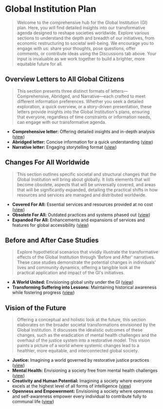 # Global Institution Plan
> Welcome to the comprehensive hub for the Global Institution (GI) plan. Here, you will find detailed insights into our transformative agenda designed to reshape societies worldwide. Explore various sections to understand the depth and breadth of our initiatives, from economic restructuring to societal well-being. We encourage you to engage with us: share your thoughts, pose questions, offer comments, or contribute ideas using the Discussions tab above. Your input is invaluable as we work together to build a brighter, more equitable future for all.

## Overview Letters to All Global Citizens
> This section presents three distinct formats of letters—Comprehensive, Abridged, and Narrative—each crafted to meet different information preferences. Whether you seek a detailed exploration, a quick overview, or a story-driven presentation, these letters provide insights into the Global Institution's plans, ensuring that everyone, regardless of time constraints or information needs, can engage with our transformative agenda.
- **Comprehensive letter:** Offering detailed insights and in-depth analysis ([view](docs/letter-comprehensive.md))
- **Abridged letter:** Concise information for a quick understanding ([view](docs/letter-abridged.md))
- **Narrative letter:** Engaging storytelling format ([view](docs/letter-narrative.md))

## Changes For All Worldwide
> This section outlines specific societal and structural changes that the Global Institution will bring about globally. It lists elements that will become obsolete, aspects that will be universally covered, and areas that will be significantly expanded, detailing the practical shifts in how resources and services are managed and distributed worldwide. 
- **Covered For All:** Essential services and resources provided at no cost ([view](docs/all-covered.md))
- **Obsolete For All:** Outdated practices and systems phased out ([view](docs/all-obsolete.md))
- **Expanded For All:** Enhancements and expansions of services and features for global accessibility ([view](docs/all-expanded.md))

## Before and After Case Studies
> Explore hypothetical scenarios that vividly illustrate the transformative effects of the Global Institution through 'Before and After' narratives. These case studies demonstrate the potential changes in individuals' lives and community dynamics, offering a tangible look at the practical application and impact of the GI's initiatives.
- **A World United:** Envisioning global unity under the GI ([view](docs/case-study-global.md))
- **Transforming Suffering into Lessons:** Maintaining historical awareness while fostering progress ([view](docs/case-study-suffering.md))

## Vision of the Future
> Offering a conceptual and holistic look at the future, this section elaborates on the broader societal transformations envisioned by the Global Institution. It discusses the idealistic outcomes of these changes, such as the eradication of mental health challenges and the overhaul of the justice system into a restorative model. This vision paints a picture of a world where systemic changes lead to a healthier, more equitable, and interconnected global society.
- **Justice:** Imagining a world governed by restorative justice practices ([view](docs/vision-justice.md))
- **Mental Health:** Envisioning a society free from mental health challenges ([view](docs/vision-mental-health.md))
- **Creativity and Human Potential:** Imagining a society where everyone excels at the highest level of all forms of intelligence ([view](docs/vision-human-potential.md))
- **Openness and Empowerment:** Envisioning a society where openness and self-awareness empower every individual to contribute fully to communal life ([view](docs/vision-openness-empowerment.md))
